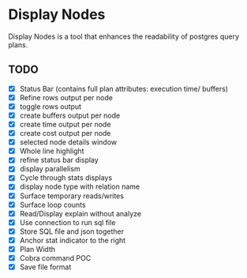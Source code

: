 # Display Nodes

Display Nodes is a tool that enhances the readability of postgres query plans.

## TODO

- [x] Status Bar (contains full plan attributes: execution time/ buffers)
- [x] Refine rows output per node
- [x] toggle rows output
- [x] create buffers output per node
- [x] create time output per node
- [x] create cost output per node
- [x] selected node details window
- [x] Whole line highlight
- [x] refine status bar display
- [x] display parallelism
- [x] Cycle through stats displays
- [x] display node type with relation name
- [x] Surface temporary reads/writes
- [x] Surface loop counts
- [x] Read/Display explain without analyze
- [x] Use connection to run sql file
- [x] Store SQL file and json together
- [x] Anchor stat indicator to the right
- [x] Plan Width
- [x] Cobra command POC
- [x] Save file format

